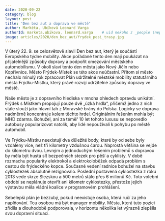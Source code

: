```yaml
---
date: 2020-09-22
category: blog
layout: post
title: 'Den bez aut a doprava ve městě'
author: Markéta, Ubíková Leonard Varga
authorId: marketa.ubikova, leonard.varga    # uid nekoho z _people (nepoviné)
image: articles/2020/den_bez_aut/frydek_pesi_trasy.jpg
---
```

V úterý 22. 9. se celosvětově slavil Den bez aut, který je součástí Evropského týdne mobility. Akce pořádané tento den mají poukázat na přijatelnější způsoby dopravy a podpořit omezování městského automobilismu. V okolí slaví tento den města jako Nový Jičín nebo Kopřivnice. Město Frýdek-Místek se této akce neúčastní. Přitom si město nechalo minulý rok zpracovat Plán udržitelné městské mobility statutárního města Frýdku-Místku, který právě rozvíjí udržitelné způsoby dopravy ve městě. 
<br>
<br>
Naše město je z dopravního hlediska v mnoha ohledech opravdu unikátní. Frýdek s Místkem propojují pouze dvě „úzká hrdla“, přičemž jedno z nich stále slouží jako hlavní tah z Moravské brány do Polska. Logicky se doprava nadměrně koncentruje kolem těchto hrdel. Originálním řešením mohla být MHD zdarma. Bohužel, ani za téměř 10 let tohoto luxusu se nepovedlo autobusy popularizovat natolik, aby lidé nepoužívali k pohybu po městě automobil. 
<br>
<br>
Ve Frýdku-Místku neexistují dva důležité body, které by od sebe byly vzdáleny více, než tři kilometry vzdušnou čarou. Naprostá většina se vejde do kilometru dvou. Levným a jednoduchým řešením problémů s dopravou by měla být hustá síť bezpečných stezek pro pěší a cyklisty. V době  rozmachu popularity elektrokol a elektrokoloběžek odpadá problém s cestou do frýdeckého kopce. Současné vedení radnice bohužel na stavbu cyklostezek absolutně rezignovalo. Poslední postavená cyklostezka z roku 2013 vede skrze Slezskou a 500 metrů stálo přes 6 milionů Kč. Toto volební období se neplánuje otevřít ani kilometr cyklostezky, přestože jejich výstavbu měla vládní koalice v programovém prohlášení.
<br>
<br>
Sebelepší plán je bezzubý, pokud neexistuje osoba, která ručí za jeho naplňování. Tou osobou má být manager mobility. Města, která tuto pozici zřídila a dlouhodobě podporovala, v horizontu několika let výrazně zlepšila svou dopravní situaci. 

